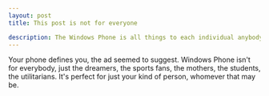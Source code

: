 ```yaml
---
layout: post
title: This post is not for everyone

description: The Windows Phone is all things to each individual anybody
---
```

Your phone defines you, the ad seemed to suggest. Windows Phone isn't for everybody, just the dreamers, the sports fans, the mothers, the students, the utilitarians. It's perfect for just your kind of person, whomever that may be.